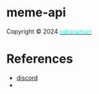# meme-api


<p class="wb-stl-custom12" data-dnid="10116">Copyright © 2024 <a data-_="Link" href="https://robonamari.ir" data-popup-processed="true"><span style="color:#00ffea">robonamari</span></a></p>


# References
* [discord](https://discord.gg/BsaC3QgEQz)
* 
